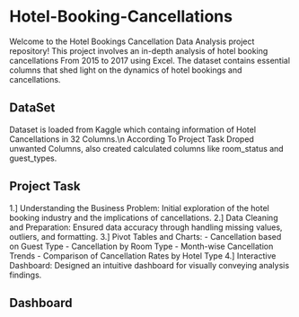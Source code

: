 # Hotel-Booking-Cancellations
Welcome to the Hotel Bookings Cancellation Data Analysis project repository! This project involves an in-depth analysis of hotel booking cancellations From 2015 to 2017 using Excel. The dataset contains essential columns that shed light on the dynamics of hotel bookings and cancellations.
<br>
## DataSet
Dataset is loaded from Kaggle which containg information of Hotel Cancellations in 32 Columns.\n
According To Project Task Droped unwanted Columns, also created calculated columns  like room_status and guest_types.
<br>
## Project Task
 1.] Understanding the Business Problem: Initial exploration of the hotel booking industry and the implications of cancellations.
2.] Data Cleaning and Preparation: Ensured data accuracy through handling missing values, outliers, and formatting.
3.] Pivot Tables and Charts:
    - Cancellation based on Guest Type
    - Cancellation by Room Type
    - Month-wise Cancellation Trends
    - Comparison of Cancellation Rates by Hotel Type
4.] Interactive Dashboard: Designed an intuitive dashboard for visually conveying analysis findings.
<br>
## Dashboard
<br>
